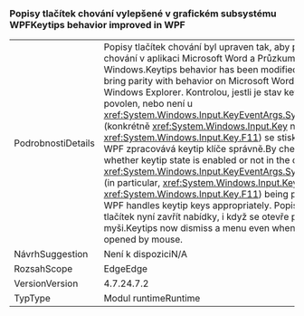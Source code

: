 ### <a name="keytips-behavior-improved-in-wpf"></a><span data-ttu-id="d3c60-101">Popisy tlačítek chování vylepšené v grafickém subsystému WPF</span><span class="sxs-lookup"><span data-stu-id="d3c60-101">Keytips behavior improved in WPF</span></span>

|   |   |
|---|---|
|<span data-ttu-id="d3c60-102">Podrobnosti</span><span class="sxs-lookup"><span data-stu-id="d3c60-102">Details</span></span>|<span data-ttu-id="d3c60-103">Popisy tlačítek chování byl upraven tak, aby parita s chování v aplikaci Microsoft Word a Průzkumníka Windows.</span><span class="sxs-lookup"><span data-stu-id="d3c60-103">Keytips behavior has been modified to bring parity with behavior on Microsoft Word and Windows Explorer.</span></span> <span data-ttu-id="d3c60-104">Kontrolou, jestli je stav keytip povolen, nebo není u <xref:System.Windows.Input.KeyEventArgs.SystemKey> (konkrétně <xref:System.Windows.Input.Key> nebo <xref:System.Windows.Input.Key.F11>) se stisknutí, WPF zpracovává keytip klíče správně.</span><span class="sxs-lookup"><span data-stu-id="d3c60-104">By checking whether keytip state is enabled or not in the case of a <xref:System.Windows.Input.KeyEventArgs.SystemKey> (in particular, <xref:System.Windows.Input.Key> or <xref:System.Windows.Input.Key.F11>) being pressed, WPF handles keytip keys appropriately.</span></span> <span data-ttu-id="d3c60-105">Popisy tlačítek nyní zavřít nabídky, i když se otevře pomocí myši.</span><span class="sxs-lookup"><span data-stu-id="d3c60-105">Keytips now dismiss a menu even when it is opened by mouse.</span></span>|
|<span data-ttu-id="d3c60-106">Návrh</span><span class="sxs-lookup"><span data-stu-id="d3c60-106">Suggestion</span></span>|<span data-ttu-id="d3c60-107">Není k dispozici</span><span class="sxs-lookup"><span data-stu-id="d3c60-107">N/A</span></span>|
|<span data-ttu-id="d3c60-108">Rozsah</span><span class="sxs-lookup"><span data-stu-id="d3c60-108">Scope</span></span>|<span data-ttu-id="d3c60-109">Edge</span><span class="sxs-lookup"><span data-stu-id="d3c60-109">Edge</span></span>|
|<span data-ttu-id="d3c60-110">Version</span><span class="sxs-lookup"><span data-stu-id="d3c60-110">Version</span></span>|<span data-ttu-id="d3c60-111">4.7.2</span><span class="sxs-lookup"><span data-stu-id="d3c60-111">4.7.2</span></span>|
|<span data-ttu-id="d3c60-112">Typ</span><span class="sxs-lookup"><span data-stu-id="d3c60-112">Type</span></span>|<span data-ttu-id="d3c60-113">Modul runtime</span><span class="sxs-lookup"><span data-stu-id="d3c60-113">Runtime</span></span>|

